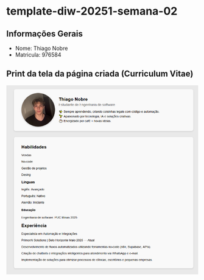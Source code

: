 # template-diw-20251-semana-02

## Informações Gerais
- Nome: Thiago Nobre
- Matricula: 976584

## Print da tela da página criada (Curriculum Vitae)

![print](public/printpagina.png)
